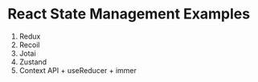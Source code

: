 # React State Management Examples

1) Redux
2) Recoil
3) Jotai
4) Zustand
5) Context API + useReducer + immer
